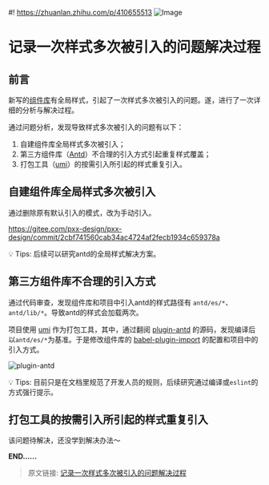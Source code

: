#! https://zhuanlan.zhihu.com/p/410655513
![Image](https://sengmitnick.com/images/cover/01.jpg)

# 记录一次样式多次被引入的问题解决过程

## 前言

新写的[组件库](https://www.npmjs.com/package/@parallel-line/mobile)有全局样式，引起了一次样式多次被引入的问题。遂，进行了一次详细的分析与解决过程。

通过问题分析，发现导致样式多次被引入的问题有以下：
1. 自建组件库全局样式多次被引入；
2. 第三方组件库（[Antd](https://ant-design.gitee.io/)）不合理的引入方式引起重复样式覆盖；
3. 打包工具（[umi](https://umijs.org/zh-CN/config#dynamicimport)）的按需引入所引起的样式重复引入。

## 自建组件库全局样式多次被引入

通过删除原有默认引入的模式，改为手动引入。

https://gitee.com/pxx-design/pxx-design/commit/2cbf741560cab34ac4724af2fecb1934c659378a

💡 Tips: 后续可以研究antd的全局样式解决方案。

## 第三方组件库不合理的引入方式

通过代码审查，发现组件库和项目中引入antd的样式路径有 `antd/es/*`、`antd/lib/*`。导致antd的样式会加载两次。

项目使用 [umi](https://umijs.org/zh-CN/) 作为打包工具，其中，通过翻阅 [plugin-antd](https://umijs.org/zh-CN/plugins/plugin-antd) 的源码，发现编译后以`antd/es/*`为基准。于是修改组件库的  [babel-plugin-import](https://github.com/ant-design/babel-plugin-import) 的配置和项目中的引入方式。

![plugin-antd](https://pic4.zhimg.com/80/v2-27301ea062b19dd029bf836373c9b3a6.png)

💡 Tips: 目前只是在文档里规范了开发人员的规则，后续研究通过编译或`eslint`的方式强行提示。

## 打包工具的按需引入所引起的样式重复引入

该问题待解决，还没学到解决办法～

**END……**

> 原文链接: [记录一次样式多次被引入的问题解决过程](https://sengmitnick.com/blog/336/)
